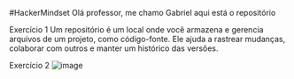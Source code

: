 #HackerMindset
Olá professor, me chamo Gabriel
aqui está o repositório

Exercício 1
Um repositório é um local onde você armazena e gerencia arquivos de um projeto, como código-fonte. Ele ajuda a rastrear mudanças, colaborar com outros e manter um histórico das versões.

Exercício 2
![image](https://github.com/user-attachments/assets/0ae03b1e-76dc-4f57-bfee-519a97552442)
